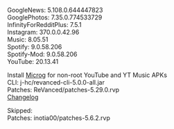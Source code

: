 GoogleNews: 5.108.0.644447823  
GooglePhotos: 7.35.0.774533729  
InfinityForRedditPlus: 7.5.1  
Instagram: 370.0.0.42.96  
Music: 8.05.51  
Spotify: 9.0.58.206  
Spotify-Mod: 9.0.58.206  
YouTube: 20.13.41  

Install [Microg](https://github.com/ReVanced/GmsCore/releases) for non-root YouTube and YT Music APKs  
CLI: j-hc/revanced-cli-5.0.0-all.jar  
Patches: ReVanced/patches-5.29.0.rvp  
[Changelog](https://github.com/ReVanced/revanced-patches/releases/tag/v5.29.0)  

Skipped:  
Patches: inotia00/patches-5.6.2.rvp                
